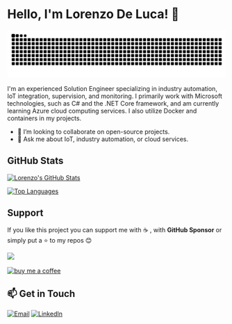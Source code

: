 # Hello, I'm Lorenzo De Luca! 👋

<img src="https://raw.githubusercontent.com/lorenzo-deluca/lorenzo-deluca/output/snake.svg" alt="" />

I'm an experienced Solution Engineer specializing in industry automation, IoT integration, supervision, and monitoring. I primarily work with Microsoft technologies, such as C# and the .NET Core framework, and am currently learning Azure cloud computing services. I also utilize Docker and containers in my projects. 

- 👯 I’m looking to collaborate on open-source projects. 
- 💬 Ask me about IoT, industry automation, or cloud services. 

## GitHub Stats
[![Lorenzo's GitHub Stats](https://github-readme-stats.vercel.app/api?username=lorenzo-deluca&show_icons=true&theme=dracula&rank_icon=github&hide_border=true)](https://github.com/anuraghazra/github-readme-stats)

[![Top Languages](https://github-readme-stats.vercel.app/api/top-langs/?username=lorenzo-deluca&layout=compact&theme=dark)](https://github.com/anuraghazra/github-readme-stats)

## Support
If you like this project you can support me with :coffee: , with **GitHub Sponsor** or simply put a :star: to my repos :blush:

[![](https://img.shields.io/static/v1?label=Sponsor&message=%E2%9D%A4&logo=GitHub&color=%23fe8e86)](https://github.com/sponsors/lorenzo-deluca)

[![buy me a coffee](https://img.shields.io/badge/support-buymeacoffee-222222.svg?style=flat-square)](https://www.buymeacoffee.com/lorenzodeluca)


## 📫 Get in Touch
[![Email](https://img.shields.io/badge/Email-D14836?style=for-the-badge&logo=gmail&logoColor=white)](mailto:me@lorenzodeluca.com) [![LinkedIn](https://img.shields.io/badge/LinkedIn-0077B5?style=for-the-badge&logo=linkedin&logoColor=white)](https://www.linkedin.com/in/lorenzo-de-luca)
